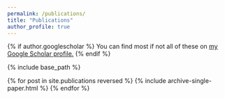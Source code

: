 ```yaml
---
permalink: /publications/
title: "Publications"
author_profile: true
---
```


{% if author.googlescholar %}
  You can find most if not all of these on <u><a href="{{author.googlescholar}}">my Google Scholar profile</a>.</u>
{% endif %}

{% include base_path %}

{% for post in site.publications reversed %}
  {% include archive-single-paper.html %}
{% endfor %}
